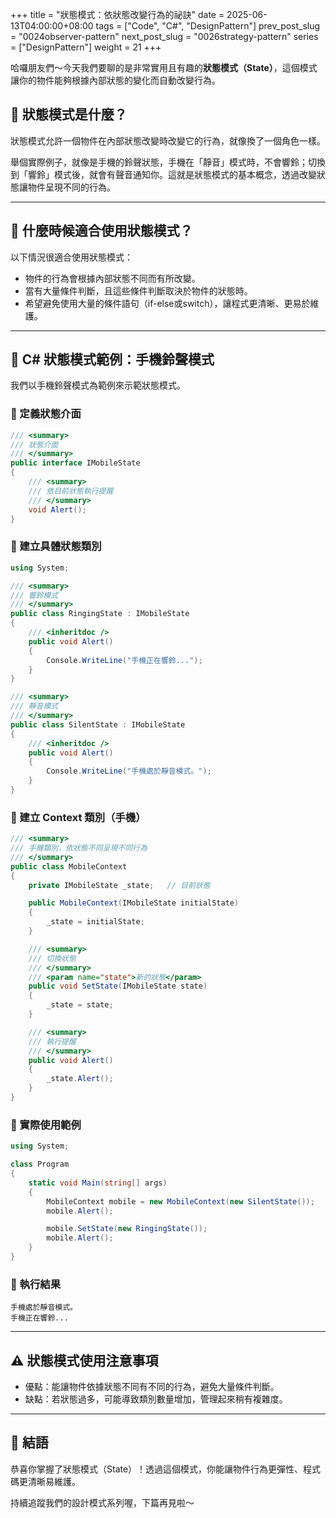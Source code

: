 +++
title = "狀態模式：依狀態改變行為的祕訣"
date = 2025-06-13T04:00:00+08:00
tags = ["Code", "C#", "DesignPattern"]
prev_post_slug = "0024observer-pattern"
next_post_slug = "0026strategy-pattern"
series = ["DesignPattern"]
weight = 21
+++

哈囉朋友們～今天我們要聊的是非常實用且有趣的**狀態模式（State）**，這個模式讓你的物件能夠根據內部狀態的變化而自動改變行為。

## 🌟 狀態模式是什麼？

狀態模式允許一個物件在內部狀態改變時改變它的行為，就像換了一個角色一樣。

舉個實際例子，就像是手機的鈴聲狀態，手機在「靜音」模式時，不會響鈴；切換到「響鈴」模式後，就會有聲音通知你。這就是狀態模式的基本概念，透過改變狀態讓物件呈現不同的行為。

---

## 🤔 什麼時候適合使用狀態模式？

以下情況很適合使用狀態模式：

- 物件的行為會根據內部狀態不同而有所改變。
- 當有大量條件判斷，且這些條件判斷取決於物件的狀態時。
- 希望避免使用大量的條件語句（if-else或switch），讓程式更清晰、更易於維護。

---

## 📱 C# 狀態模式範例：手機鈴聲模式

我們以手機鈴聲模式為範例來示範狀態模式。

### 🔕 定義狀態介面

```csharp
/// <summary>
/// 狀態介面
/// </summary>
public interface IMobileState
{
    /// <summary>
    /// 依目前狀態執行提醒
    /// </summary>
    void Alert();
}
```

### 📳 建立具體狀態類別

```csharp
using System;

/// <summary>
/// 響鈴模式
/// </summary>
public class RingingState : IMobileState
{
    /// <inheritdoc />
    public void Alert()
    {
        Console.WriteLine("手機正在響鈴...");
    }
}

/// <summary>
/// 靜音模式
/// </summary>
public class SilentState : IMobileState
{
    /// <inheritdoc />
    public void Alert()
    {
        Console.WriteLine("手機處於靜音模式。");
    }
}
```

### 📱 建立 Context 類別（手機）

```csharp
/// <summary>
/// 手機類別，依狀態不同呈現不同行為
/// </summary>
public class MobileContext
{
    private IMobileState _state;   // 目前狀態

    public MobileContext(IMobileState initialState)
    {
        _state = initialState;
    }

    /// <summary>
    /// 切換狀態
    /// </summary>
    /// <param name="state">新的狀態</param>
    public void SetState(IMobileState state)
    {
        _state = state;
    }

    /// <summary>
    /// 執行提醒
    /// </summary>
    public void Alert()
    {
        _state.Alert();
    }
}
```

### 🚀 實際使用範例

```csharp
using System;

class Program
{
    static void Main(string[] args)
    {
        MobileContext mobile = new MobileContext(new SilentState());
        mobile.Alert();

        mobile.SetState(new RingingState());
        mobile.Alert();
    }
}
```

### 🎯 執行結果

```
手機處於靜音模式。
手機正在響鈴...
```

---

## ⚠️ 狀態模式使用注意事項

- 優點：能讓物件依據狀態不同有不同的行為，避免大量條件判斷。
- 缺點：若狀態過多，可能導致類別數量增加，管理起來稍有複雜度。

---

## 🎉 結語

恭喜你掌握了狀態模式（State）！透過這個模式，你能讓物件行為更彈性、程式碼更清晰易維護。

持續追蹤我們的設計模式系列喔，下篇再見啦～
